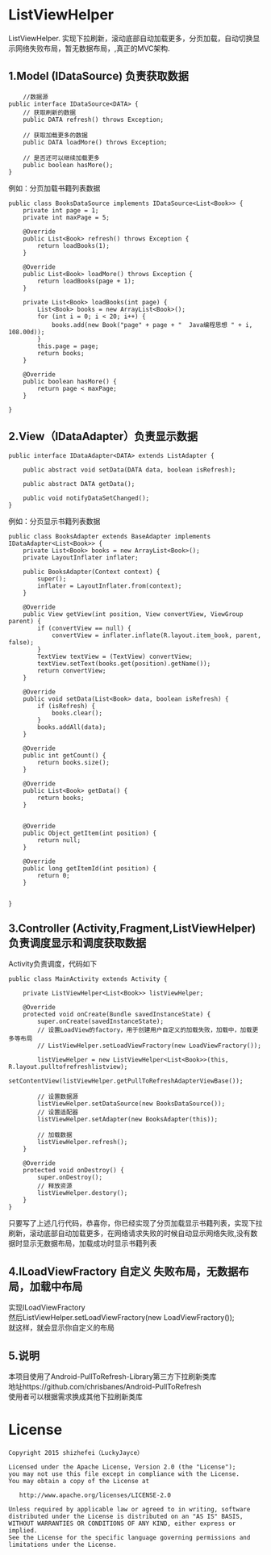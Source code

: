 # ListViewHelper
ListViewHelper. 实现下拉刷新，滚动底部自动加载更多，分页加载，自动切换显示网络失败布局，暂无数据布局，,真正的MVC架构.
## 1.Model (IDataSource<DATA>) 负责获取数据
        //数据源
	public interface IDataSource<DATA> {
		// 获取刷新的数据
		public DATA refresh() throws Exception;
	
		// 获取加载更多的数据
		public DATA loadMore() throws Exception;
	
		// 是否还可以继续加载更多
		public boolean hasMore();
	}
例如：分页加载书籍列表数据
	
	public class BooksDataSource implements IDataSource<List<Book>> {
		private int page = 1;
		private int maxPage = 5;
	
		@Override
		public List<Book> refresh() throws Exception {
			return loadBooks(1);
		}
	
		@Override
		public List<Book> loadMore() throws Exception {
			return loadBooks(page + 1);
		}
	
		private List<Book> loadBooks(int page) {
			List<Book> books = new ArrayList<Book>();
			for (int i = 0; i < 20; i++) {
				books.add(new Book("page" + page + "  Java编程思想 " + i, 108.00d));
			}
			this.page = page;
			return books;
		}
	
		@Override
		public boolean hasMore() {
			return page < maxPage;
		}

	}
## 2.View（IDataAdapter<DATA>）负责显示数据
	public interface IDataAdapter<DATA> extends ListAdapter {

		public abstract void setData(DATA data, boolean isRefresh);
	
		public abstract DATA getData();
	
		public void notifyDataSetChanged();
	}

例如：分页显示书籍列表数据
		
	public class BooksAdapter extends BaseAdapter implements IDataAdapter<List<Book>> {
		private List<Book> books = new ArrayList<Book>();
		private LayoutInflater inflater;
	
		public BooksAdapter(Context context) {
			super();
			inflater = LayoutInflater.from(context);
		}
	
		@Override
		public View getView(int position, View convertView, ViewGroup parent) {
			if (convertView == null) {
				convertView = inflater.inflate(R.layout.item_book, parent, false);
			}
			TextView textView = (TextView) convertView;
			textView.setText(books.get(position).getName());
			return convertView;
		}
	
		@Override
		public void setData(List<Book> data, boolean isRefresh) {
			if (isRefresh) {
				books.clear();
			}
			books.addAll(data);
		}

		@Override
		public int getCount() {
			return books.size();
		}
	
		@Override
		public List<Book> getData() {
			return books;
		}


		@Override
		public Object getItem(int position) {
			return null;
		}
	
		@Override
		public long getItemId(int position) {
			return 0;
		}
	
	
	}
## 3.Controller (Activity,Fragment,ListViewHelper) 负责调度显示和调度获取数据
Activity负责调度，代码如下
	
	public class MainActivity extends Activity {

		private ListViewHelper<List<Book>> listViewHelper;
	
		@Override
		protected void onCreate(Bundle savedInstanceState) {
			super.onCreate(savedInstanceState);
			// 设置LoadView的factory，用于创建用户自定义的加载失败，加载中，加载更多等布局
			// ListViewHelper.setLoadViewFractory(new LoadViewFractory());
	
			listViewHelper = new ListViewHelper<List<Book>>(this, R.layout.pulltofrefreshlistview);
			setContentView(listViewHelper.getPullToRefreshAdapterViewBase());
	
			// 设置数据源
			listViewHelper.setDataSource(new BooksDataSource());
			// 设置适配器
			listViewHelper.setAdapter(new BooksAdapter(this));
	
			// 加载数据
			listViewHelper.refresh();
		}

		@Override
		protected void onDestroy() {
			super.onDestroy();
			// 释放资源
			listViewHelper.destory();
		}
	}

只要写了上述几行代码，恭喜你，你已经实现了分页加载显示书籍列表，实现下拉刷新，滚动底部自动加载更多，在网络请求失败的时候自动显示网络失败,没有数据时显示无数据布局，加载成功时显示书籍列表

## 4.ILoadViewFractory 自定义 失败布局，无数据布局，加载中布局 
实现ILoadViewFractory  
然后ListViewHelper.setLoadViewFractory(new LoadViewFractory());  
就这样，就会显示你自定义的布局

## 5.说明
本项目使用了Android-PullToRefresh-Library第三方下拉刷新类库  
地址https://github.com/chrisbanes/Android-PullToRefresh  
使用者可以根据需求换成其他下拉刷新类库


License
=======

    Copyright 2015 shizhefei（LuckyJayce）

    Licensed under the Apache License, Version 2.0 (the "License");
    you may not use this file except in compliance with the License.
    You may obtain a copy of the License at

       http://www.apache.org/licenses/LICENSE-2.0

    Unless required by applicable law or agreed to in writing, software
    distributed under the License is distributed on an "AS IS" BASIS,
    WITHOUT WARRANTIES OR CONDITIONS OF ANY KIND, either express or implied.
    See the License for the specific language governing permissions and
    limitations under the License.
